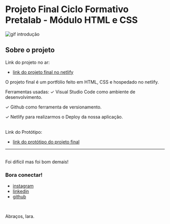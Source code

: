 # Projeto Final Ciclo Formativo Pretalab - Módulo HTML e CSS

![gif introdução](https://media.giphy.com/media/RxTZeymDfS2By/giphy.gif)

## Sobre o projeto
Link do projeto no ar:

- [link do projeto final no netlify]()

O projeto final é um portfólio feito em HTML, CSS e hospedado no netlify.

Ferramentas usadas:
✓		Visual Studio Code como ambiente de desenvolvimento.

✓		Github como ferramenta de versionamento.

✓		Netlify para realizarmos o Deploy da nossa aplicação.

<br>
Link do Protótipo:

- [link do protótipo do projeto final]()

---
<br>
Foi difícil mas foi bom demais!
<br>

### Bora conectar!

- [instagram](https://www.instagram.com/iaras.teixeira)
- [linkedin](https://www.linkedin.com/in/iara-teixeira-a19985213/)
- [github](https://github.com/iarasteixeira)

<br>

Abraços, Iara.
